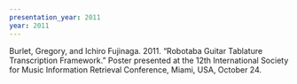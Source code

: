 ```yaml
---
presentation_year: 2011
year: 2011
---
```


Burlet, Gregory, and Ichiro Fujinaga. 2011. “Robotaba Guitar Tablature Transcription Framework.” Poster presented at the 12th International Society for Music Information Retrieval Conference, Miami, USA, October 24.